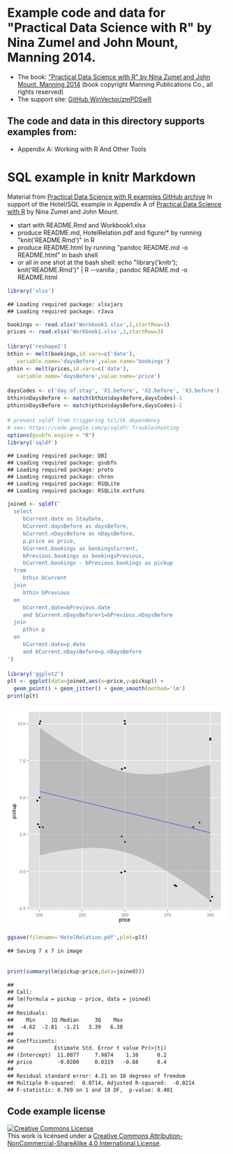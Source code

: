 

# Example code and data for "Practical Data Science with R" by Nina Zumel and John Mount, Manning 2014.


 * The book: ["Practical Data Science with R" by Nina Zumel and John Mount, Manning 2014](http://www.manning.com/zumel/)  (book copyright Manning Publications Co., all rights reserved)
 * The support site: [GitHub WinVector/zmPDSwR](https://github.com/WinVector/zmPDSwR)


## The code and data in this directory supports examples from:
 * Appendix A: Working with R And Other Tools

# SQL example in knitr Markdown

Material from [Practical Data Science with R examples GitHub archive](https://github.com/WinVector/zmPDSwR/)
In support of the Hotel/SQL example in Appendix A of [Practical Data Science with R](http://www.manning.com/zumel/) by Nina Zumel and John Mount.


 * start with README.Rmd and Workbook1.xlsx
 * produce README.md, HotelRelation.pdf and figure/* by running "knit('README.Rmd')" in R
 * produce README.html by running "pandoc README.md -o README.html" in bash shell
 * or all in one shot at the bash shell: echo "library('knitr'); knit('README.Rmd')" | R --vanilla ; pandoc README.md -o README.html


```r
library('xlsx')
```

```
## Loading required package: xlsxjars
## Loading required package: rJava
```

```r
bookings <- read.xlsx('Workbook1.xlsx',1,startRow=3)
prices <- read.xlsx('Workbook1.xlsx',2,startRow=3)

library('reshape2')
bthin <- melt(bookings,id.vars=c('date'),
   variable.name='daysBefore',value.name='bookings')
pthin <- melt(prices,id.vars=c('date'),
   variable.name='daysBefore',value.name='price')

daysCodes <- c('day.of.stay', 'X1.before', 'X2.before', 'X3.before')
bthin$nDaysBefore <- match(bthin$daysBefore,daysCodes)-1
pthin$nDaysBefore <- match(pthin$daysBefore,daysCodes)-1

# prevent sqldf from triggering tcl/tk dependency
# see: https://code.google.com/p/sqldf/ Troubleshooting
options(gsubfn.engine = "R")
library('sqldf')
```

```
## Loading required package: DBI
## Loading required package: gsubfn
## Loading required package: proto
## Loading required package: chron
## Loading required package: RSQLite
## Loading required package: RSQLite.extfuns
```

```r
joined <- sqldf('
  select
     bCurrent.date as StayDate,
     bCurrent.daysBefore as daysBefore,
     bCurrent.nDaysBefore as nDaysBefore,
     p.price as price,
     bCurrent.bookings as bookingsCurrent,
     bPrevious.bookings as bookingsPrevious,
     bCurrent.bookings - bPrevious.bookings as pickup
  from
     bthin bCurrent
  join
     bthin bPrevious
  on
     bCurrent.date=bPrevious.date
     and bCurrent.nDaysBefore+1=bPrevious.nDaysBefore
  join
     pthin p
  on
     bCurrent.date=p.date
     and bCurrent.nDaysBefore=p.nDaysBefore
')

library('ggplot2')
plt <- ggplot(data=joined,aes(x=price,y=pickup)) +
  geom_point() + geom_jitter() + geom_smooth(method='lm')
print(plt)
```

![plot of chunk allsteps](figure/allsteps.png) 

```r
ggsave(filename='HotelRelation.pdf',plot=plt)
```

```
## Saving 7 x 7 in image
```

```r

print(summary(lm(pickup~price,data=joined)))
```

```
## 
## Call:
## lm(formula = pickup ~ price, data = joined)
## 
## Residuals:
##    Min     1Q Median     3Q    Max 
##  -4.62  -2.81  -1.21   3.39   6.38 
## 
## Coefficients:
##             Estimate Std. Error t value Pr(>|t|)
## (Intercept)  11.0077     7.9874    1.38      0.2
## price        -0.0280     0.0319   -0.88      0.4
## 
## Residual standard error: 4.21 on 10 degrees of freedom
## Multiple R-squared:  0.0714,	Adjusted R-squared:  -0.0214 
## F-statistic: 0.769 on 1 and 10 DF,  p-value: 0.401
```


## Code example license
<a rel="license" href="http://creativecommons.org/licenses/by-nc-sa/4.0/"><img alt="Creative Commons License" style="border-width:0" src="http://i.creativecommons.org/l/by-nc-sa/4.0/88x31.png" /></a><br />This work is licensed under a <a rel="license" href="http://creativecommons.org/licenses/by-nc-sa/4.0/">Creative Commons Attribution-NonCommercial-ShareAlike 4.0 International License</a>.
